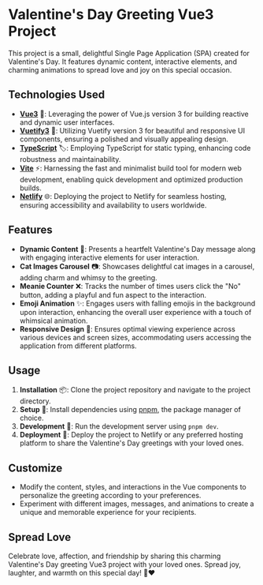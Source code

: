 # Valentine's Day Greeting Vue3 Project

This project is a small, delightful Single Page Application (SPA) created for Valentine's Day. It features dynamic content, interactive elements, and charming animations to spread love and joy on this special occasion.

## Technologies Used

- **[Vue3](https://v3.vuejs.org/)** 🚀: Leveraging the power of Vue.js version 3 for building reactive and dynamic user interfaces.
- **[Vuetify3](https://vuetifyjs.com/)** 🎨: Utilizing Vuetify version 3 for beautiful and responsive UI components, ensuring a polished and visually appealing design.
- **[TypeScript](https://www.typescriptlang.org/)** 🏷️: Employing TypeScript for static typing, enhancing code robustness and maintainability.
- **[Vite](https://vitejs.dev/)** ⚡: Harnessing the fast and minimalist build tool for modern web development, enabling quick development and optimized production builds.
- **[Netlify](https://www.netlify.com/)** 🌐: Deploying the project to Netlify for seamless hosting, ensuring accessibility and availability to users worldwide.

## Features

- **Dynamic Content** 💬: Presents a heartfelt Valentine's Day message along with engaging interactive elements for user interaction.
- **Cat Images Carousel** 📷: Showcases delightful cat images in a carousel, adding charm and whimsy to the greeting.
- **Meanie Counter** ❌: Tracks the number of times users click the "No" button, adding a playful and fun aspect to the interaction.
- **Emoji Animation** ✨: Engages users with falling emojis in the background upon interaction, enhancing the overall user experience with a touch of whimsical animation.
- **Responsive Design** 📱: Ensures optimal viewing experience across various devices and screen sizes, accommodating users accessing the application from different platforms.

## Usage

1. **Installation** 📦: Clone the project repository and navigate to the project directory.
2. **Setup** 🔧: Install dependencies using [pnpm](https://pnpm.io/), the package manager of choice.
3. **Development** 🔨: Run the development server using `pnpm dev`.
4. **Deployment** 🚀: Deploy the project to Netlify or any preferred hosting platform to share the Valentine's Day greetings with your loved ones.

## Customize

- Modify the content, styles, and interactions in the Vue components to personalize the greeting according to your preferences.
- Experiment with different images, messages, and animations to create a unique and memorable experience for your recipients.

## Spread Love

Celebrate love, affection, and friendship by sharing this charming Valentine's Day greeting Vue3 project with your loved ones. Spread joy, laughter, and warmth on this special day! 🌹❤️
